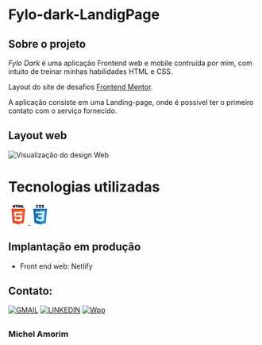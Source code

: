 # Fylo-dark-LandigPage


## Sobre o projeto

*Fylo Dark* é uma aplicação Frontend web e mobile contruída por mim, com intuito de treinar minhas habilidades HTML e CSS.

Layout do site de desafios [Frontend Mentor](https://www.frontendmentor.io/challenges/fylo-dark-theme-landing-page-5ca5f2d21e82137ec91a50fd).

A aplicação consiste em uma Landing-page, onde é possivel ter o primeiro contato com o serviço fornecido.

## Layout web
![Visualização do design Web](./design/desktop-preview.jpg)
##

# Tecnologias utilizadas
<a href="https://www.w3.org/html/" target="_blank"> <img src="https://raw.githubusercontent.com/devicons/devicon/master/icons/html5/html5-original-wordmark.svg" alt="html5" width="40" height="40"/> </a><a href="https://www.w3schools.com/css/" target="_blank"> <img src="https://raw.githubusercontent.com/devicons/devicon/master/icons/css3/css3-original-wordmark.svg" alt="css3" width="40" height="40"/> </a>


## Implantação em produção

- Front end web: Netlify

## Contato:


<a href="https://mail.google.com/mail/u/0/#inbox" target="blank"><img src="https://img.shields.io/badge/Gmail-D14836?style=for-the-badge&logo=gmail&logoColor=white" alt="GMAIL"/></a> <a href="https://www.linkedin.com/in/michel-silva-aa0663162/" target="blank"><img  src="https://img.shields.io/badge/LinkedIn-0077B5?style=for-the-badge&logo=linkedin&logoColor=white" alt="LINKEDIN"/></a> <a href="+5571981430464" target="blank"><img src="https://img.shields.io/badge/WhatsApp-25D366?style=for-the-badge&logo=whatsapp&logoColor=white" alt="Wpp"/></a>

##

### Michel Amorim
